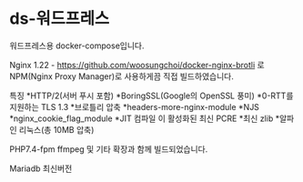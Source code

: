 # ds-워드프레스
워드프레스용 docker-compose입니다.

Nginx 1.22 - https://github.com/woosungchoi/docker-nginx-brotli 로 NPM(Nginx Proxy Manager)로 사용하게끔 직접 빌드하였습니다.

특징
*HTTP/2(서버 푸시 포함)
*BoringSSL(Google의 OpenSSL 풍미)
*0-RTT를 지원하는 TLS 1.3
*브로틀리 압축
*headers-more-nginx-module
*NJS
*nginx_cookie_flag_module
*JIT 컴파일 이 활성화된 최신 PCRE
*최신 zlib
*알파인 리눅스(총 10MB 압축)

PHP7.4-fpm ffmpeg 및 기타 확장과 함께 빌드되었습니다.

Mariadb 최신버전

